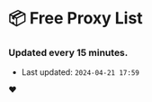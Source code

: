 # :package: Free Proxy List
### Updated every 15 minutes.

- Last updated: `2024-04-21 17:59`

:heart:
